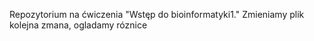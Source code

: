 Repozytorium na ćwiczenia "Wstęp do bioinformatyki1."
Zmieniamy plik
kolejna zmana, ogladamy róznice 
